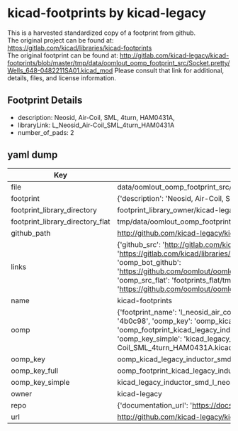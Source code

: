 # kicad-footprints by kicad-legacy  
This is a harvested standardized copy of a footprint from github.  
The original project can be found at:  
https://gitlab.com/kicad/libraries/kicad-footprints  
The original footprint can be found at:
http://gitlab.com/kicad-legacy/kicad-footprints/blob/master/tmp/data/oomlout_oomp_footprint_src/Socket.pretty/Wells_648-0482211SA01.kicad_mod
Please consult that link for additional, details, files, and license information.  
## Footprint Details
* description: Neosid, Air-Coil, SML, 4turn, HAM0431A,  
* libraryLink: L_Neosid_Air-Coil_SML_4turn_HAM0431A  
* number_of_pads: 2  
## yaml dump  
| Key | Value |  
| --- | --- |  
| file | data/oomlout_oomp_footprint_src/kicad-footprints/Inductor_SMD.pretty/L_Neosid_Air-Coil_SML_4turn_HAM0431A.kicad_mod |  
| footprint | {'description': 'Neosid, Air-Coil, SML, 4turn, HAM0431A,', 'libraryLink': 'L_Neosid_Air-Coil_SML_4turn_HAM0431A', 'number_of_pads': 2} |  
| footprint_library_directory | footprint_library_owner/kicad-legacy_kicad-footprints |  
| footprint_library_directory_flat | tmp/data/oomlout_oomp_footprint_src/footprints_flat/kicad_legacy_inductor_smd_l_neosid_air_coil_sml_4turn_ham0431a/working |  
| github_path | http://github.com/kicad-legacy/kicad-footprints/blob/master/tmp/data/oomlout_oomp_footprint_src/Inductor_SMD.pretty/L_Neosid_Air-Coil_SML_4turn_HAM0431A.kicad_mod |  
| links | {'github_src': 'http://gitlab.com/kicad-legacy/kicad-footprints/blob/master/tmp/data/oomlout_oomp_footprint_src/Socket.pretty/Wells_648-0482211SA01.kicad_mod', 'github_src_repo': 'https://gitlab.com/kicad/libraries/kicad-footprints', 'oomp_bot': 'tmp/data/oomlout_oomp_footprint_src/footprints/kicad_legacy_inductor_smd_l_neosid_air_coil_sml_4turn_ham0431a/working', 'oomp_bot_github': 'https://github.com/oomlout/oomlout_oomp_footprint_bot/tree/main/tmp/data/oomlout_oomp_footprint_src/footprints/kicad_legacy_inductor_smd_l_neosid_air_coil_sml_4turn_ham0431a/working', 'oomp_src_flat': 'footprints_flat/tmp/data/oomlout_oomp_footprint_src/footprints_flat/kicad_legacy_inductor_smd_l_neosid_air_coil_sml_4turn_ham0431a/working', 'oomp_src_flat_github': 'https://github.com/oomlout/oomlout_oomp_footprint_src/tree/main/tmp/data/oomlout_oomp_footprint_src/footprints_flat/kicad_legacy_inductor_smd_l_neosid_air_coil_sml_4turn_ham0431a/working'} |  
| name | kicad-footprints |  
| oomp | {'footprint_name': 'l_neosid_air_coil_sml_4turn_ham0431a', 'library_name': 'inductor_smd', 'md5': '4b0c98a61e703462f68a251aa94c94d4', 'md5_10': '4b0c98a61e', 'md5_5': '4b0c9', 'md5_6': '4b0c98', 'oomp_key': 'oomp_kicad_legacy_inductor_smd_l_neosid_air_coil_sml_4turn_ham0431a', 'oomp_key_extra': 'oomp_footprint_kicad_legacy_inductor_smd_l_neosid_air_coil_sml_4turn_ham0431a', 'oomp_key_full': 'oomp_footprint_kicad_legacy_inductor_smd_l_neosid_air_coil_sml_4turn_ham0431a_4b0c98', 'oomp_key_simple': 'kicad_legacy_inductor_smd_l_neosid_air_coil_sml_4turn_ham0431a', 'original_filename': 'data/oomlout_oomp_footprint_src/kicad-footprints/Inductor_SMD.pretty/L_Neosid_Air-Coil_SML_4turn_HAM0431A.kicad_mod', 'owner_name': 'kicad_legacy'} |  
| oomp_key | oomp_kicad_legacy_inductor_smd_l_neosid_air_coil_sml_4turn_ham0431a |  
| oomp_key_full | oomp_footprint_kicad_legacy_inductor_smd_l_neosid_air_coil_sml_4turn_ham0431a |  
| oomp_key_simple | kicad_legacy_inductor_smd_l_neosid_air_coil_sml_4turn_ham0431a |  
| owner | kicad-legacy |  
| repo | {'documentation_url': 'https://docs.github.com/rest/repos/repos#get-a-repository', 'message': 'Not Found'} |  
| url | http://github.com/kicad-legacy/kicad-footprints |  

